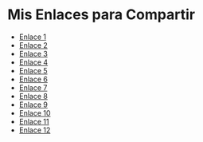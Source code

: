 # Mis Enlaces para Compartir

- <a href="https://filemoon.sx/d/c9ivydomvubr" target="_blank">Enlace 1</a>
- <a href="https://filemoon.sx/d/1zzpw6yzlkda" target="_blank">Enlace 2</a>
- <a href="https://filemoon.sx/d/oummhmv1qwrc" target="_blank">Enlace 3</a>
- <a href="https://filemoon.sx/d/hghqk1w8h5ps" target="_blank">Enlace 4</a>
- <a href="https://filemoon.sx/d/xxfebmxxvb87" target="_blank">Enlace 5</a>
- <a href="https://filemoon.sx/d/u8dy7cs7s7rp" target="_blank">Enlace 6</a>
- <a href="https://filemoon.sx/d/9pcm6myx23ej" target="_blank">Enlace 7</a>
- <a href="https://filemoon.sx/d/y0sx2wa4jdua" target="_blank">Enlace 8</a>
- <a href="https://filemoon.sx/d/opq2zvt9p78i" target="_blank">Enlace 9</a>
- <a href="https://filemoon.sx/d/37y0nrrabxi4" target="_blank">Enlace 10</a>
- <a href="https://filemoon.sx/d/s1j1yrhpt3c3" target="_blank">Enlace 11</a>
- <a href="https://filemoon.sx/d/ia68okupi5w5" target="_blank">Enlace 12</a>
